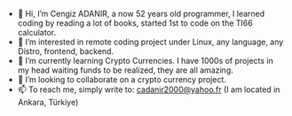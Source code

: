 - 👋 Hi, I’m Cengiz ADANIR, a now 52 years old programmer, I learned coding by reading a lot of books, started 1st to code on the TI66 calculator.
- 👀 I’m interested in remote coding project under Linux, any language, any Distro, frontend, backend.
- 🌱 I’m currently learning Crypto Currencies. I have 1000s of projects in my head waiting funds to be realized, they are all amazing.
- 💞️ I’m looking to collaborate on a crypto currency project.
- 📫 To reach me, simply write to: cadanir2000@yahoo.fr (I am located in Ankara, Türkiye)

<!---
cadanir/cadanir is a ✨ special ✨ repository because its `README.md` (this file) appears on your GitHub profile.
You can click the Preview link to take a look at your changes.
--->

